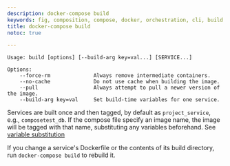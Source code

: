 ```yaml
---
description: docker-compose build
keywords: fig, composition, compose, docker, orchestration, cli, build
title: docker-compose build
notoc: true

---
```


```
Usage: build [options] [--build-arg key=val...] [SERVICE...]

Options:
    --force-rm              Always remove intermediate containers.
    --no-cache              Do not use cache when building the image.
    --pull                  Always attempt to pull a newer version of the image.
    --build-arg key=val     Set build-time variables for one service.
```

Services are built once and then tagged, by default as `project_service`, e.g.,
`composetest_db`. If the compose file specify an image name, the image will be
tagged with that name, substituting any variables beforehand. See [variable
substitution](#variable-substitution)

If you change a service's Dockerfile or the contents of its
build directory, run `docker-compose build` to rebuild it.

